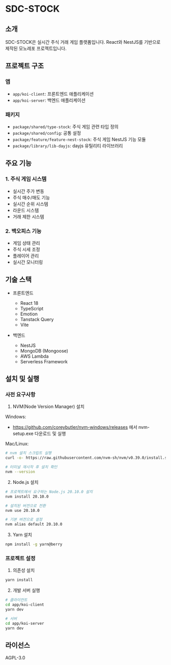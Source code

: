 # SDC-STOCK

## 소개
SDC-STOCK은 실시간 주식 거래 게임 플랫폼입니다. React와 NestJS를 기반으로 제작된 모노레포 프로젝트입니다.

## 프로젝트 구조

### 앱
- `app/koi-client`: 프론트엔드 애플리케이션
- `app/koi-server`: 백엔드 애플리케이션

### 패키지
- `package/shared/type-stock`: 주식 게임 관련 타입 정의
- `package/shared/config`: 공통 설정
- `package/feature/feature-nest-stock`: 주식 게임 NestJS 기능 모듈
- `package/library/lib-dayjs`: dayjs 유틸리티 라이브러리

## 주요 기능

### 1. 주식 게임 시스템
- 실시간 주가 변동
- 주식 매수/매도 기능
- 실시간 순위 시스템
- 라운드 시스템
- 거래 제한 시스템

### 2. 백오피스 기능
- 게임 상태 관리
- 주식 시세 조정
- 플레이어 관리
- 실시간 모니터링

## 기술 스택
- 프론트엔드
  - React 18
  - TypeScript
  - Emotion
  - Tanstack Query
  - Vite

- 백엔드
  - NestJS
  - MongoDB (Mongoose)
  - AWS Lambda
  - Serverless Framework

## 설치 및 실행

### 사전 요구사항

1. NVM(Node Version Manager) 설치

Windows:
- https://github.com/coreybutler/nvm-windows/releases 에서 nvm-setup.exe 다운로드 및 실행

Mac/Linux:
```bash
# nvm 설치 스크립트 실행
curl -o- https://raw.githubusercontent.com/nvm-sh/nvm/v0.39.0/install.sh | bash

# 터미널 재시작 후 설치 확인
nvm --version
```
2. Node.js 설치
```bash
# 프로젝트에서 요구하는 Node.js 20.10.0 설치
nvm install 20.10.0

# 설치된 버전으로 전환
nvm use 20.10.0

# 기본 버전으로 설정
nvm alias default 20.10.0
```

3. Yarn 설치
```bash
npm install -g yarn@berry
```

### 프로젝트 설정

1. 의존성 설치
```bash
yarn install
```

2. 개발 서버 실행
```bash
# 클라이언트
cd app/koi-client
yarn dev

# 서버
cd app/koi-server
yarn dev
```

## 라이선스
AGPL-3.0